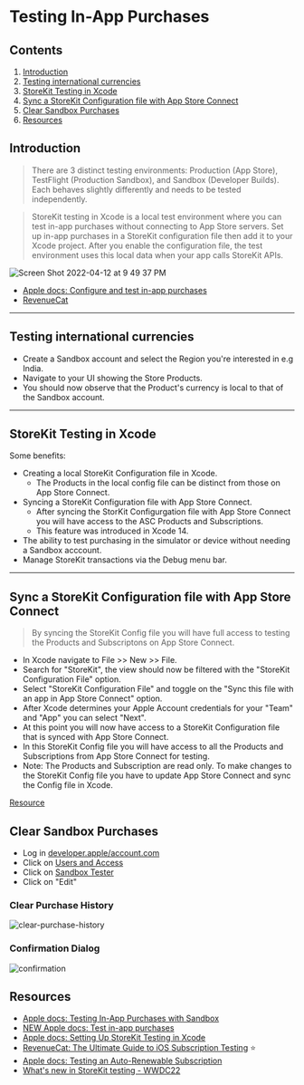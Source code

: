 # Testing In-App Purchases

## Contents 

1. [Introduction](#introduction)
2. [Testing international currencies](#testing-international-currencies)
3. [StoreKit Testing in Xcode](#storekit-testing-in-xcode)
4. [Sync a StoreKit Configuration file with App Store Connect](#sync-a-storekit-configuration-file-with-app-store-connect)
5. [Clear Sandbox Purchases](#clear-sandbox-purchases)
6. [Resources](#resources)

## Introduction

> There are 3 distinct testing environments: Production (App Store), TestFlight (Production Sandbox), and Sandbox (Developer Builds). Each behaves slightly differently and needs to be tested independently.

> StoreKit testing in Xcode is a local test environment where you can test in-app purchases without connecting to App Store servers. Set up in-app purchases in a StoreKit configuration file then add it to your Xcode project. After you enable the configuration file, the test environment uses this local data when your app calls StoreKit APIs.

![Screen Shot 2022-04-12 at 9 49 37 PM](https://user-images.githubusercontent.com/1819208/163083557-0662d0c6-9855-4399-ab4c-ca6e712f5a18.png)

* [Apple docs: Configure and test in-app purchases](https://help.apple.com/app-store-connect/#/dev7e89e149d)
* [RevenueCat](https://www.revenuecat.com/blog/engineering/the-ultimate-guide-to-subscription-testing-on-ios/)

***

## Testing international currencies 

* Create a Sandbox account and select the Region you're interested in e.g India.
* Navigate to your UI showing the Store Products. 
* You should now observe that the Product's currency is local to that of the Sandbox account.

***

## StoreKit Testing in Xcode 

Some benefits: 
* Creating a local StoreKit Configuration file in Xcode.
  * The Products in the local config file can be distinct from those on App Store Connect.
* Syncing a StoreKit Configuration file with App Store Connect.
  * After syncing the StorKit Configurgation file with App Store Connect you will have access to the ASC Products and Subscriptions.
  * This feature was introduced in Xcode 14. 
* The ability to test purchasing in the simulator or device without needing a Sandbox acccount.
* Manage StoreKit transactions via the Debug menu bar.

***

## Sync a StoreKit Configuration file with App Store Connect

> By syncing the StoreKit Config file you will have full access to testing the Products and Subscriptons on App Store Connect.

* In Xcode navigate to File >> New >> File. 
* Search for "StoreKit", the view should now be filtered with the "StoreKit Configuration File" option. 
* Select "StoreKit Configuration File" and toggle on the "Sync this file with an app in App Store Connect" option. 
* After Xcode determines your Apple Account credentials for your "Team" and "App" you can select "Next".
* At this point you will now have access to a StoreKit Configuration file that is synced with App Store Connect.
* In this StoreKit Config file you will have access to all the Products and Subscriptions from App Store Connect for testing. 
* Note: The Products and Subscription are read only. To make changes to the StoreKit Config file you have to update App Store Connect and sync the Config file in Xcode.

[Resource](https://developer.apple.com/videos/play/wwdc2022/10039/)

## Clear Sandbox Purchases 

* Log in [developer.apple/account.com](https://developer.apple.com/account)
* Click on [Users and Access](https://appstoreconnect.apple.com/access/users)
* Click on [Sandbox Tester](https://appstoreconnect.apple.com/access/users/sandbox)
* Click on "Edit"

### Clear Purchase History
![clear-purchase-history](https://github.com/alexpaul/in-app-purchases/assets/1819208/33b146c4-0c23-44f1-b886-ee9c8ce6bc9d)

### Confirmation Dialog
![confirmation](https://github.com/alexpaul/in-app-purchases/assets/1819208/3a278db9-7fe2-498b-bd49-eb5fc73a2f24)

## Resources

* [Apple docs: Testing In-App Purchases with Sandbox
](https://developer.apple.com/documentation/storekit/in-app_purchase/testing_in-app_purchases_with_sandbox)
* [NEW Apple docs: Test in-app purchases](https://developer.apple.com/help/app-store-connect/test-in-app-purchases-main/test-in-app-purchases)
* [Apple docs: Setting Up StoreKit Testing in Xcode](https://developer.apple.com/documentation/xcode/setting-up-storekit-testing-in-xcode)
* [RevenueCat: The Ultimate Guide to iOS Subscription Testing](https://www.revenuecat.com/blog/the-ultimate-guide-to-subscription-testing-on-ios#sandbox) ⭐️
* [Apple docs: Testing an Auto-Renewable Subscription](https://developer.apple.com/documentation/storekit/in-app_purchase/testing_in-app_purchases_with_sandbox/testing_an_auto-renewable_subscription)
* [What's new in StoreKit testing - WWDC22](https://developer.apple.com/videos/play/wwdc2022/10039/)

